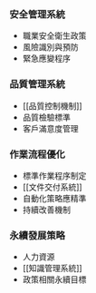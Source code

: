 ### 安全管理系統
- 職業安全衛生政策
- 風險識別與預防
- 緊急應變程序

### 品質管理系統
- [[品質控制機制]]
- 品質檢驗標準
- 客戶滿意度管理

### 作業流程優化
- 標準作業程序制定
- [[文件交付系統]]
- 自動化策略應精準
- 持續改善機制

### 永續發展策略
- 人力資源
- [[知識管理系統]]
- 政策相關永續目標